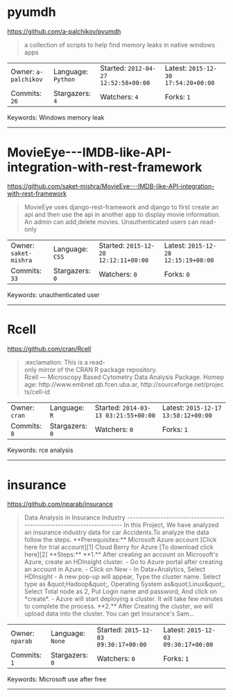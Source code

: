 # pyumdh

https://github.com/a-palchikov/pyumdh
<blockquote>
a collection of scripts to help find memory leaks in native windows apps
</blockquote>

<table><tr>
<tr><td>Owner: <code>a-palchikov</code></td>
    <td>Language: <code>Python</code></td>
    <td>Started: <code>2012-04-27 12:52:58+00:00</code></td>
    <td>Latest: <code>2015-12-30 17:54:20+00:00</code></td></tr>
<tr><td>Commits: <code>26</code></td>
    <td>Stargazers: <code>4</code></td>
    <td>Watchers: <code>4</code></td>
    <td>Forks: <code>1</code></td></tr>
</table>
Keywords: Windows memory leak

---

# MovieEye---IMDB-like-API-integration-with-rest-framework

https://github.com/saket-mishra/MovieEye---IMDB-like-API-integration-with-rest-framework
<blockquote>
MovieEye uses django-rest-framework and django to first create an api and then use the api in another app to display movie information. An admin can add,delete movies. Unauthenticated users can read-only
</blockquote>

<table><tr>
<tr><td>Owner: <code>saket-mishra</code></td>
    <td>Language: <code>CSS</code></td>
    <td>Started: <code>2015-12-28 12:12:11+00:00</code></td>
    <td>Latest: <code>2015-12-28 12:15:19+00:00</code></td></tr>
<tr><td>Commits: <code>33</code></td>
    <td>Stargazers: <code>0</code></td>
    <td>Watchers: <code>0</code></td>
    <td>Forks: <code>0</code></td></tr>
</table>
Keywords: unauthenticated user

---

# Rcell

https://github.com/cran/Rcell
<blockquote>
:exclamation: This is a read-only mirror of the CRAN R package repository.  Rcell — Microscopy Based Cytometry Data Analysis Package. Homepage: http://www.embnet.qb.fcen.uba.ar, http://sourceforge.net/projects/cell-id  
</blockquote>

<table><tr>
<tr><td>Owner: <code>cran</code></td>
    <td>Language: <code>R</code></td>
    <td>Started: <code>2014-03-13 03:21:55+00:00</code></td>
    <td>Latest: <code>2015-12-17 13:58:12+00:00</code></td></tr>
<tr><td>Commits: <code>8</code></td>
    <td>Stargazers: <code>0</code></td>
    <td>Watchers: <code>0</code></td>
    <td>Forks: <code>1</code></td></tr>
</table>
Keywords: rce analysis

---

# insurance

https://github.com/nparab/insurance
<blockquote>
    Data Analysis in Insurance Industry -----------------------------------    -----------------------------------  In this Project, We have analyzed an insurance industry data for car Accidents.To analyze the data follow the steps.  **Prerequisites:**  Microsoft Azure account [Click here for trial account][1]  Cloud Berry for Azure [To download click here][2]   **Steps:**          **1.** After creating an account on     Microsoft's Azure, create     an HDInsight cluster.       - Go to Azure portal after creating an account in Azure.    - Click on New   - In Data+Analytics, Select HDInsight   - A new pop-up will appear, Type the cluster name. Select type as &amp;quot;Hadoop&amp;quot;, Operating  System as&amp;quot;Linux&amp;quot;, Select Total node as 2, Put Login name and password, And click on *create*.   - Azure will start deploying a cluster. It will take few minutes to complete the  process.     **2.**  After Creating the cluster, we  will upload data into the cluster. You can get Insurance's Sam...
</blockquote>

<table><tr>
<tr><td>Owner: <code>nparab</code></td>
    <td>Language: <code>None</code></td>
    <td>Started: <code>2015-12-03 09:30:17+00:00</code></td>
    <td>Latest: <code>2015-12-03 09:30:17+00:00</code></td></tr>
<tr><td>Commits: <code>1</code></td>
    <td>Stargazers: <code>0</code></td>
    <td>Watchers: <code>0</code></td>
    <td>Forks: <code>1</code></td></tr>
</table>
Keywords: Microsoft use after free

---

